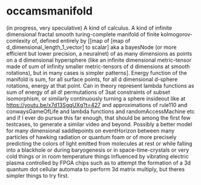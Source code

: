 # occamsmanifold
(in progress, very speculative) A kind of calculus. A kind of infinite dimensional fractal smooth turing-complete manifold of finite kolmogorov-comlexity of, defined entirely by [[map of [map of d_dimensional_length_1_vector] to scalar] aka a bayesNode (or more efficient but lower precision, a neuralnet) of as many dimensions as points on a d dimensional hypersphere (like an infinite dimensional metric-tensor made of sum of infinity smaller metric-tensors of d dimensions at smooth rotations), but in many cases is simpler patterns]. Energy function of the manifold is sum, for all surface points, for all d dimensional d-sphere rotations, energy at that point. Can in theory represent lambda functions as sum of energy of all d! permutations of 3sat constraints of subset isomorphism, or similarly continuously turning a sphere insideout like at https://youtu.be/x7d13SgqUXg?t=427 and approximations of rule110 and conwaysGameOfLife and lambda functions and randomAccessMachine etc and if I ever do pursue this far enough, that should be among the first few testcases, to generate a similar video and beyond. Possibly a better model for many dimensional saddlepoints on eventHorizon between many particles of hawking radiation or quantum foam or of more precisely predicting the colors of light emitted from molecules at rest or while falling into a blackhole or during baryogenesis or in space-time-crystals or very cold things or in room temperature things influenced by vibrating electric plasma controlled by FPGA chips such as to attempt the formation of a 3d quantum dot cellular automata to perform 3d matrix multiply, but theres simpler things to try first.
